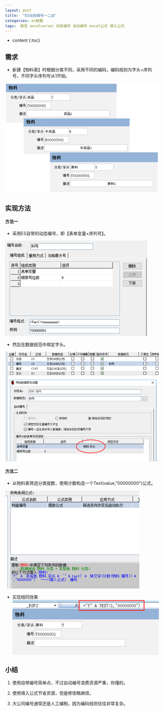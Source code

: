 ```yaml
---
layout: post
title:  "ES动态编号一二谈"
categories: es秘籍
tags:  勤哲 excelserver 动态编号 自动编号 excel公式 填入公式
---
```


* content
{:toc}

## 需求
* 新建【物料表】时根据分类不同，采用不同的编码，编码规则为字头+序列号，不同字头序列号从1开始。
 
![](/img/ess12-0.png)

## 实现方法

#### 方法一
* 采用ES自带的动态编号，即【表单变量+序列号】。

![](/img/ess12-1.png)

* 然后在数据规范中绑定字头。

![](/img/ess12-2.png)
 
#### 方法二
* 从物料表筛选分类提数，使用计数构造一个Text(value,"00000000")公式。
 
![](/img/ess12-3.png)

* 实现相同效果
![](/img/ess12-4.png)

## 小结
1. 使用自带编号简单点，不过自动编号浪费资源严重，你懂的。

2. 使用填入公式节省资源，但是修改略麻烦。

3. 大公司编号通常还是人工编制，因为编码规则往往非常复杂。